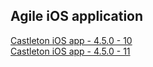 ## Agile iOS application

[Castleton iOS app - 4.5.0 - 10](itms-services://?action=download-manifest&url=https://dl.dropboxusercontent.com/s/p40gdm2hmfgr4ws/Castleton-4.5.0-10.plist)  
[Castleton iOS app - 4.5.0 - 11](itms-services://?action=download-manifest&url=https://dl.dropboxusercontent.com/s/ytajzv66rjas2mt/Castleton-4.5.0-11.plist) 
